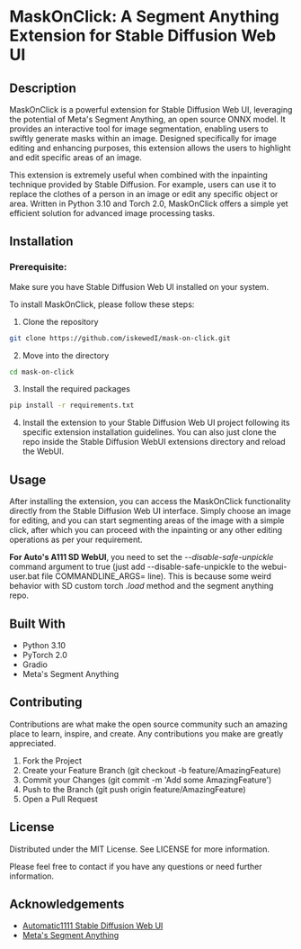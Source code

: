 # MaskOnClick: A Segment Anything Extension for Stable Diffusion Web UI

## Description
MaskOnClick is a powerful extension for Stable Diffusion Web UI, leveraging the potential of Meta's Segment Anything, an open source ONNX model. It provides an interactive tool for image segmentation, enabling users to swiftly generate masks within an image. Designed specifically for image editing and enhancing purposes, this extension allows the users to highlight and edit specific areas of an image.

This extension is extremely useful when combined with the inpainting technique provided by Stable Diffusion. For example, users can use it to replace the clothes of a person in an image or edit any specific object or area. Written in Python 3.10 and Torch 2.0, MaskOnClick offers a simple yet efficient solution for advanced image processing tasks.

## Installation
### Prerequisite:
Make sure you have Stable Diffusion Web UI installed on your system.

To install MaskOnClick, please follow these steps:

1. Clone the repository

```bash
git clone https://github.com/iskewedI/mask-on-click.git
```

2. Move into the directory
```bash
cd mask-on-click
```

3. Install the required packages
```bash
pip install -r requirements.txt
```
4. Install the extension to your Stable Diffusion Web UI project following its specific extension installation guidelines.
   You can also just clone the repo inside the Stable Diffusion WebUI extensions directory and reload the WebUI.

## Usage
After installing the extension, you can access the MaskOnClick functionality directly from the Stable Diffusion Web UI interface. Simply choose an image for editing, and you can start segmenting areas of the image with a simple click, after which you can proceed with the inpainting or any other editing operations as per your requirement.

**For Auto's A111 SD WebUI**, you need to set the _--disable-safe-unpickle_ command argument to true (just add --disable-safe-unpickle to the webui-user.bat file COMMANDLINE_ARGS= line). This is because some weird behavior with SD custom torch _.load_ method and the segment anything repo.

## Built With
- Python 3.10
- PyTorch 2.0
- Gradio
- Meta's Segment Anything

## Contributing
Contributions are what make the open source community such an amazing place to learn, inspire, and create. Any contributions you make are greatly appreciated.

1. Fork the Project
2. Create your Feature Branch (git checkout -b feature/AmazingFeature)
3. Commit your Changes (git commit -m 'Add some AmazingFeature')
4. Push to the Branch (git push origin feature/AmazingFeature)
5. Open a Pull Request

## License
Distributed under the MIT License. See LICENSE for more information.

Please feel free to contact if you have any questions or need further information.

## Acknowledgements
- [Automatic1111 Stable Diffusion Web UI](https://github.com/AUTOMATIC1111/stable-diffusion-webui)
- [Meta's Segment Anything](https://github.com/facebookresearch/segment-anything)
